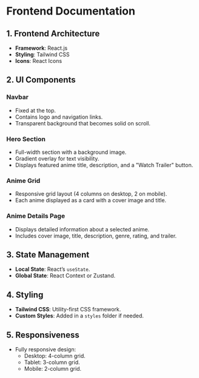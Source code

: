 # Frontend Documentation

## 1. Frontend Architecture

- **Framework**: React.js
- **Styling**: Tailwind CSS
- **Icons**: React Icons

## 2. UI Components

### Navbar

- Fixed at the top.
- Contains logo and navigation links.
- Transparent background that becomes solid on scroll.

### Hero Section

- Full-width section with a background image.
- Gradient overlay for text visibility.
- Displays featured anime title, description, and a "Watch Trailer" button.

### Anime Grid

- Responsive grid layout (4 columns on desktop, 2 on mobile).
- Each anime displayed as a card with a cover image and title.

### Anime Details Page

- Displays detailed information about a selected anime.
- Includes cover image, title, description, genre, rating, and trailer.

## 3. State Management

- **Local State**: React’s `useState`.
- **Global State**: React Context or Zustand.

## 4. Styling

- **Tailwind CSS**: Utility-first CSS framework.
- **Custom Styles**: Added in a `styles` folder if needed.

## 5. Responsiveness

- Fully responsive design:
  - Desktop: 4-column grid.
  - Tablet: 3-column grid.
  - Mobile: 2-column grid.
